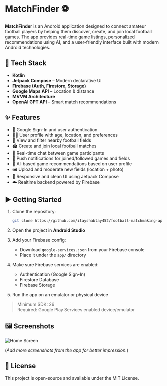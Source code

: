 # MatchFinder ⚽

**MatchFinder** is an Android application designed to connect amateur football players by helping them discover, create, and join local football games. The app provides real-time game listings, personalized recommendations using AI, and a user-friendly interface built with modern Android technologies.

## 🔧 Tech Stack

- **Kotlin**
- **Jetpack Compose** – Modern declarative UI
- **Firebase (Auth, Firestore, Storage)**
- **Google Maps API** – Location & distance
- **MVVM Architecture**
- **OpenAI GPT API** – Smart match recommendations

## ✨ Features

- 🔐 Google Sign-In and user authentication  
- 🧑‍💼 User profile with age, location, and preferences  
- 📍 View and filter nearby football fields  
- 🏟️ Create and join local football matches  
- 💬 Real-time chat between game participants  
- 🔔 Push notifications for joined/followed games and fields  
- 🧠 AI-based game recommendations based on user profile  
- 🖼️ Upload and moderate new fields (location + photo)  
- 🧭 Responsive and clean UI using Jetpack Compose  
- ☁️ Realtime backend powered by Firebase

## ▶️ Getting Started

1. Clone the repository:
   ```bash
   git clone https://github.com/itayshabtay452/football-matchmaking-app.git
   ```

2. Open the project in **Android Studio**

3. Add your Firebase config:
   - Download `google-services.json` from your Firebase console
   - Place it under the `app/` directory

4. Make sure Firebase services are enabled:
   - Authentication (Google Sign-In)
   - Firestore Database
   - Firebase Storage

5. Run the app on an emulator or physical device

> Minimum SDK: 26  
> Required: Google Play Services enabled device/emulator

## 🖼️ Screenshots

![Home Screen](screenshots/home_screen.png)

(*Add more screenshots from the app for better impression.*)

## 📄 License

This project is open-source and available under the MIT License.
